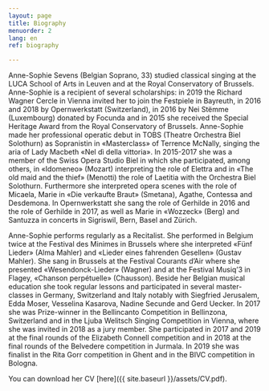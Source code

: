 ```yaml
---
layout: page
title: Biography
menuorder: 2
lang: en
ref: biography

---
```

Anne-Sophie Sevens (Belgian Soprano, 33) studied classical singing at the LUCA School of Arts in Leuven and at the Royal Conservatory of Brussels. Anne-Sophie is a recipient of several scholarships: in 2019 the Richard Wagner Cercle in Vienna invited her to join the Festpiele in Bayreuth, in 2016 and 2018 by Opernwerkstatt (Switzerland), in 2016 by Nei Stëmme (Luxembourg) donated by Focunda and in 2015 she received the Special Heritage Award from the Royal Conservatory of Brussels. 
Anne-Sophie made her professional operatic debut in TOBS (Theatre Orchestra Biel Solothurn) as Sopranistin in «Masterclass» of Terrence McNally, singing the aria of Lady Macbeth «Nel dì della vittoria». In 2015-2017 she was a member of the Swiss Opera Studio Biel in which she participated, among others, in «Idomeneo» (Mozart) interpreting the role of Elettra and in «The old maid and the thief» (Menotti) the role of Laetitia with the Orchestra Biel Solothurn. Furthermore she interpreted opera scenes with the role of Micaela, Marie in «Die verkaufte Braut» (Smetana), Agathe, Contessa and Desdemona. In Opernwerkstatt she sang the role of Gerhilde in 2016 and the role of Gerhilde in 2017, as well as Marie in «Wozzeck» (Berg) and Santuzza in concerts in Sigriswil, Bern, Basel and Zürich.

Anne-Sophie performs regularly as a Recitalist. She performed in Belgium twice at the Festival des Minimes in Brussels where she interpreted «Fünf Lieder» (Alma Mahler) and «Lieder eines fahrenden Gesellen» (Gustav Mahler). She sang in Brussels at the Festival Courants d’Air where she presented «Wesendonck-Lieder» (Wagner) and at the Festival Musiq’3 in Flagey, «Chanson perpétuelle» (Chausson). 
Beside her Belgian musical education she took regular lessons and participated in several master-classes in Germany, Switzerland and Italy notably with Siegfried Jerusalem, Edda Moser, Vesselina Kasarova, Nadine Secunde and Gerd Uecker. 
In 2017 she was Prize-winner in the Bellincanto Competition in Bellinzona, Switzerland and in the Ljuba Welitsch Singing Competition in Vienna, where she was invited in 2018 as a jury member. She participated in 2017 and 2019 at the final rounds of the Elizabeth Connell competition and in 2018 at the final rounds of the Belvedere competition in Jurmala. In 2019 she was finalist in the Rita Gorr competition in Ghent and in the BIVC competition in Bologna. 
 
You can download her CV [here]({{ site.baseurl }}/assets/CV.pdf).

